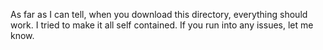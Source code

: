 As far as I can tell, when you download this directory, everything should work. I tried to make it all self contained. If you run into any issues, let me know.
